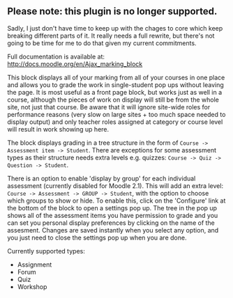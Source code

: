 ## Please note: this plugin is no longer supported. 

Sadly, I just don't have time to keep up with the chages to core which keep breaking different parts of it. It really needs a full rewrite, but there's not going to be time for me to do that given my current commitments.

Full documentation is available at: http://docs.moodle.org/en/Ajax_marking_block

This block displays all of your marking from all of your courses in one place and allows you to
grade the work in single-student pop ups without leaving the page. It is most useful as a front
page block, but works just as well in a course, although the pieces of work on display will still
be from the whole site, not just that course. Be aware that it will ignore site-wide roles for
performance reasons (very slow on large sites + too much space needed to display output) and only
teacher roles assigned at category or course level will result in work showing up here.

The block displays grading in a tree structure in the form of `Course -> Assessment item -> Student`.
There are exceptions for some assessment types as their structure needs extra levels e.g. quizzes:
`Course -> Quiz -> Question -> Student`.

There is an option to enable 'display by group' for each individual assessment (currently disabled
for Moodle 2.1). This will add an extra level: `Course -> Assessment -> GROUP -> Student`, with the
option to choose which groups to show or hide. To enable this, click on the 'Configure' link at the
bottom of the block to open a settings pop up. The tree in the pop up shows all of the assessment
items you have permission to grade and you can set you personal display preferences by clicking on
the name of the assesment. Changes are saved instantly when you select any option, and you just
need to close the settings pop up when you are done.

Currently supported types:

* Assignment
* Forum
* Quiz
* Workshop
